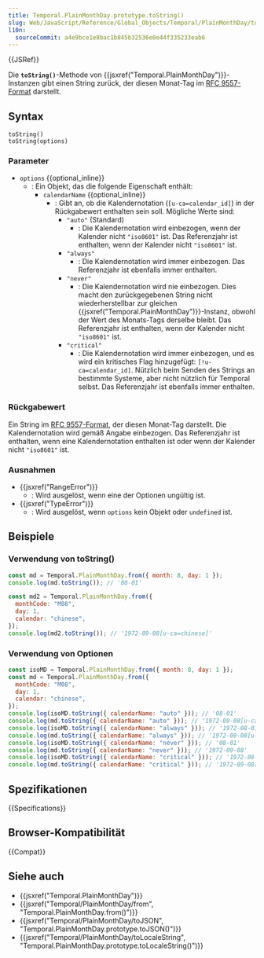 ```yaml
---
title: Temporal.PlainMonthDay.prototype.toString()
slug: Web/JavaScript/Reference/Global_Objects/Temporal/PlainMonthDay/toString
l10n:
  sourceCommit: a4e9bce1e8bac1b845b32536e0e44f335233eab6
---
```


{{JSRef}}

Die **`toString()`**-Methode von {{jsxref("Temporal.PlainMonthDay")}}-Instanzen gibt einen String zurück, der diesen Monat-Tag im [RFC 9557-Format](/de/docs/Web/JavaScript/Reference/Global_Objects/Temporal/PlainMonthDay#rfc_9557_format) darstellt.

## Syntax

```js-nolint
toString()
toString(options)
```

### Parameter

- `options` {{optional_inline}}
  - : Ein Objekt, das die folgende Eigenschaft enthält:
    - `calendarName` {{optional_inline}}
      - : Gibt an, ob die Kalendernotation (`[u-ca=calendar_id]`) in der Rückgabewert enthalten sein soll. Mögliche Werte sind:
        - `"auto"` (Standard)
          - : Die Kalendernotation wird einbezogen, wenn der Kalender nicht `"iso8601"` ist. Das Referenzjahr ist enthalten, wenn der Kalender nicht `"iso8601"` ist.
        - `"always"`
          - : Die Kalendernotation wird immer einbezogen. Das Referenzjahr ist ebenfalls immer enthalten.
        - `"never"`
          - : Die Kalendernotation wird nie einbezogen. Dies macht den zurückgegebenen String nicht wiederherstellbar zur gleichen {{jsxref("Temporal.PlainMonthDay")}}-Instanz, obwohl der Wert des Monats-Tags derselbe bleibt. Das Referenzjahr ist enthalten, wenn der Kalender nicht `"iso8601"` ist.
        - `"critical"`
          - : Die Kalendernotation wird immer einbezogen, und es wird ein kritisches Flag hinzugefügt: `[!u-ca=calendar_id]`. Nützlich beim Senden des Strings an bestimmte Systeme, aber nicht nützlich für Temporal selbst. Das Referenzjahr ist ebenfalls immer enthalten.

### Rückgabewert

Ein String im [RFC 9557-Format](/de/docs/Web/JavaScript/Reference/Global_Objects/Temporal/PlainMonthDay#rfc_9557_format), der diesen Monat-Tag darstellt. Die Kalendernotation wird gemäß Angabe einbezogen. Das Referenzjahr ist enthalten, wenn eine Kalendernotation enthalten ist oder wenn der Kalender nicht `"iso8601"` ist.

### Ausnahmen

- {{jsxref("RangeError")}}
  - : Wird ausgelöst, wenn eine der Optionen ungültig ist.
- {{jsxref("TypeError")}}
  - : Wird ausgelöst, wenn `options` kein Objekt oder `undefined` ist.

## Beispiele

### Verwendung von toString()

```js
const md = Temporal.PlainMonthDay.from({ month: 8, day: 1 });
console.log(md.toString()); // '08-01'

const md2 = Temporal.PlainMonthDay.from({
  monthCode: "M08",
  day: 1,
  calendar: "chinese",
});
console.log(md2.toString()); // '1972-09-08[u-ca=chinese]'
```

### Verwendung von Optionen

```js
const isoMD = Temporal.PlainMonthDay.from({ month: 8, day: 1 });
const md = Temporal.PlainMonthDay.from({
  monthCode: "M08",
  day: 1,
  calendar: "chinese",
});
console.log(isoMD.toString({ calendarName: "auto" })); // '08-01'
console.log(md.toString({ calendarName: "auto" })); // '1972-09-08[u-ca=chinese]'
console.log(isoMD.toString({ calendarName: "always" })); // '1972-08-01[u-ca=iso8601]'
console.log(md.toString({ calendarName: "always" })); // '1972-09-08[u-ca=chinese]'
console.log(isoMD.toString({ calendarName: "never" })); // '08-01'
console.log(md.toString({ calendarName: "never" })); // '1972-09-08'
console.log(isoMD.toString({ calendarName: "critical" })); // '1972-08-01[!u-ca=iso8601]'
console.log(md.toString({ calendarName: "critical" })); // '1972-09-08[!u-ca=chinese]'
```

## Spezifikationen

{{Specifications}}

## Browser-Kompatibilität

{{Compat}}

## Siehe auch

- {{jsxref("Temporal.PlainMonthDay")}}
- {{jsxref("Temporal/PlainMonthDay/from", "Temporal.PlainMonthDay.from()")}}
- {{jsxref("Temporal/PlainMonthDay/toJSON", "Temporal.PlainMonthDay.prototype.toJSON()")}}
- {{jsxref("Temporal/PlainMonthDay/toLocaleString", "Temporal.PlainMonthDay.prototype.toLocaleString()")}}
